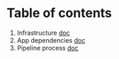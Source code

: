 # Table of contents

1. Infrastructure [doc](infrastructure.md)
2. App dependencies [doc](app_dependencies.md)
3. Pipeline process [doc](pipeline.md)
